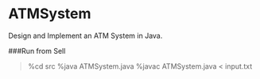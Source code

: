 # ATMSystem
Design and Implement an ATM System in Java.

###Run from Sell

>%cd src
>%java ATMSystem.java
>%javac ATMSystem.java < input.txt

